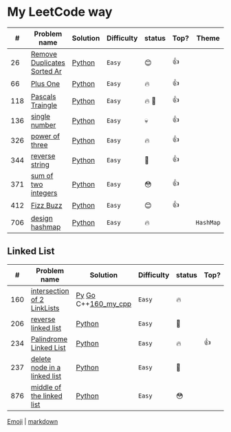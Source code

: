 # My LeetCode way

| # |  Problem name                          | Solution            | Difficulty |  status   | Top?| Theme |
|---|----------------------------------------|---------------------|------------|-----------|-------|-------|
|26 | [Remove Duplicates Sorted Ar][26_lc]   | [Python][26_my]     | `Easy`     |  :blush: | :thumbsup: |
|66 | [Plus One][66_lc]                      | [Python][66_my]     | `Easy`     |  :fire:    | :thumbsup: |
|118| [Pascals Traingle][118_lc]             | [Python][118_my]    | `Easy`     |  :fire: :snail:| :thumbsup: |
|136| [single number][136_lc]                | [Python][136_my]    | `Easy`     |  :skull:   | :thumbsup: |
|326| [power of three][326_lc]               | [Python][326_my]    | `Easy`     | :fire:    | :thumbsup: |
|344| [reverse string][344_lc]               | [Python][344_my]    | `Easy`     | :snail:   | :thumbsup: |
|371| [sum of two integers][371_lc]          | [Python][371_my]    | `Easy`     | :flushed: | :thumbsup: |
|412| [Fizz Buzz][412_lc]                    | [Python][412_my]    | `Easy`     | :blush:   | :thumbsup: |
|706| [design hashmap][706_lc]               | [Python][706_my]    | `Easy`     | :fire:    | | `HashMap`


## Linked List

| # |  Problem name                          | Solution            | Difficulty |  status   | Top?| Theme |
|---|----------------------------------------|---------------------|------------|-----------|-------|-------|
|160| [intersection of 2 LinkLists][160_lc]  | [Py][160_my_py] [Go][160_my_go] C++[160_my_cpp] |`Easy`| :fire: || `LinkedList`
|206| [reverse linked list][206_lc]          | [Python][206_my]    | `Easy`     | :snail:   | | `LinkedList`
|234| [Palindrome Linked List][234_lc]       | [Python][326_my]    | `Easy`     | :fire:    | :thumbsup: | `LinkedList`|
|237| [delete node in a linked list][237_lc] | [Python][237_my]    | `Easy`     | :snail:   | | `LinkedList`
|876| [middle of the linked list][876_lc]    | [Python][876_my]    | `Easy`     | :flushed: | | `LinkedList`



[Emoji](https://gist.github.com/rxaviers/7360908) | [markdown](https://github.com/adam-p/markdown-here/wiki/Markdown-Cheatsheet#links) 

[26_lc]: https://leetcode.com/problems/remove-duplicates-from-sorted-array/
[26_my]: https://github.com/SavaMar/my_leetcode/blob/master/easy/26_remove_duplicates_from_sorted_array.py

[66_lc]: https://leetcode.com/problems/plus-one/
[66_my]: https://github.com/SavaMar/my_leetcode/blob/master/easy/66_plus_one.py

[118_lc]: https://leetcode.com/problems/pascals-triangle/
[118_my]: https://github.com/SavaMar/my_leetcode/blob/master/easy/118_pascals_triangle.py

[136_lc]: https://leetcode.com/problems/single-number/
[136_my]: https://github.com/SavaMar/my_leetcode/blob/master/easy/136_single_number.py

[160_lc]: https://leetcode.com/problems/intersection-of-two-linked-lists/
[160_my_py]: https://github.com/SavaMar/my_leetcode/blob/master/LinkedList/160_intersection_of_two_linked_lists.py
[160_my_cpp]: https://github.com/SavaMar/my_leetcode/blob/master/LinkedList/160_intersection_of_two_linked_lists.cpp
[160_my_go]: https://github.com/SavaMar/my_leetcode/blob/master/LinkedList/160_intersection_of_two_linked_lists.go

[206_lc]: https://leetcode.com/problems/reverse-linked-list/
[206_my]: https://github.com/SavaMar/my_leetcode/blob/master/LinkedList/206_reverse_linked_list.py

[234_lc]: https://leetcode.com/problems/palindrome-linked-list/
[234_my]: https://github.com/SavaMar/my_leetcode/blob/master/LinkedList/234_palindrome_linked_list

[237_lc]: https://leetcode.com/problems/delete-node-in-a-linked-list/
[237_my]: https://github.com/SavaMar/my_leetcode/blob/master/LinkedList/237_delete_node_in_a_linked_list.py

[326_lc]: https://leetcode.com/problems/power-of-three/
[326_my]: https://github.com/SavaMar/my_leetcode/blob/master/easy/326_power_of_three.py

[344_lc]: https://leetcode.com/problems/reverse-string/
[344_my]: https://github.com/SavaMar/my_leetcode/blob/master/easy/344_reverse_string.py

[371_lc]: https://leetcode.com/problems/reverse-string/
[371_my]: https://github.com/SavaMar/my_leetcode/blob/master/easy/371_sum_of_two_integers.py

[412_lc]: https://leetcode.com/problems/fizz-buzz/
[412_my]: https://github.com/SavaMar/my_leetcode/blob/master/easy/412_fizz_buzz.py

[706_lc]: https://leetcode.com/problems/design-hashmap/
[706_my]: https://github.com/SavaMar/my_leetcode/blob/master/easy/706_design_hashmap.py

[876_lc]: https://leetcode.com/problems/middle-of-the-linked-list/
[876_my]: https://github.com/SavaMar/my_leetcode/blob/master/LinkedList/876_middle_of_the_linked_list.py


